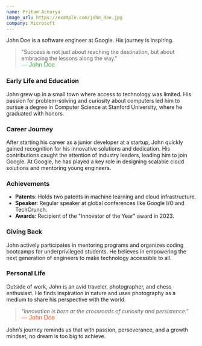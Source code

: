 ```yaml
---
name: Pritam Acharya
image_url: https://example.com/john_doe.jpg
company: Microsoft
---
```


John Doe is a software engineer at Google. His journey is inspiring.

> "Success is not just about reaching the destination, but about embracing the lessons along the way."  
<span style="font-family: 'PT Sans', sans-serif; color: #4CAF50; font-size: 16px;">— John Doe</span>

### Early Life and Education
John grew up in a small town where access to technology was limited. His passion for problem-solving and curiosity about computers led him to pursue a degree in Computer Science at Stanford University, where he graduated with honors.

### Career Journey
After starting his career as a junior developer at a startup, John quickly gained recognition for his innovative solutions and dedication. His contributions caught the attention of industry leaders, leading him to join Google. At Google, he has played a key role in designing scalable cloud solutions and mentoring young engineers.

### Achievements
- **Patents**: Holds two patents in machine learning and cloud infrastructure.  
- **Speaker**: Regular speaker at global conferences like Google I/O and TechCrunch.  
- **Awards**: Recipient of the "Innovator of the Year" award in 2023.

### Giving Back
John actively participates in mentoring programs and organizes coding bootcamps for underprivileged students. He believes in empowering the next generation of engineers to make technology accessible to all.

### Personal Life
Outside of work, John is an avid traveler, photographer, and chess enthusiast. He finds inspiration in nature and uses photography as a medium to share his perspective with the world.

> *"Innovation is born at the crossroads of curiosity and persistence."*  
<span style="font-family: 'PT Sans', sans-serif; color: #FF5722; font-size: 16px;">— John Doe</span>

John’s journey reminds us that with passion, perseverance, and a growth mindset, no dream is too big to achieve.
